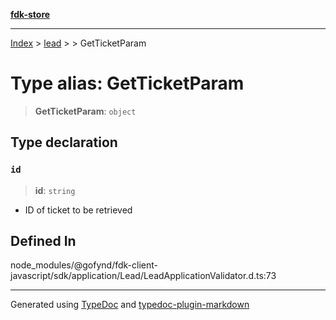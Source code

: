 [**fdk-store**](../../../README.md)
***

[Index](../../../API.md) > [lead](../../README.md) > [<internal>](../README.md) > GetTicketParam

# Type alias: GetTicketParam

> **GetTicketParam**: `object`

## Type declaration

### `id`

> **id**: `string`

- ID of ticket to be retrieved

## Defined In

node\_modules/@gofynd/fdk-client-javascript/sdk/application/Lead/LeadApplicationValidator.d.ts:73

***
Generated using [TypeDoc](https://typedoc.org/) and [typedoc-plugin-markdown](https://www.npmjs.com/package/typedoc-plugin-markdown)
